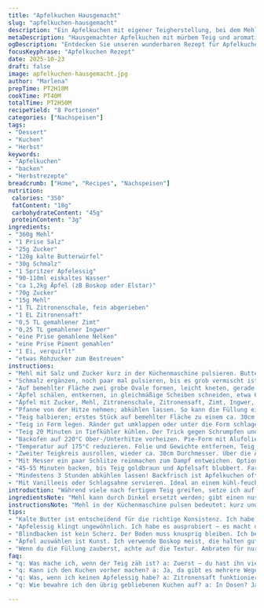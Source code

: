 ```yaml
---
title: "Apfelkuchen Hausgemacht"
slug: "apfelkuchen-hausgemacht"
description: "Ein Apfelkuchen mit eigener Teigherstellung, bei dem Mehl mit Salz und Zucker grob gemahlen wird. Kalte Butterwürfel und Schmalz sorgen für eine mürbe, buttrige Krume. Ein Schuss Apfelessig im Wasser verbessert die Elastizität. Die Füllung aus leicht angebratenen Äpfeln mit Gewürzen und Zitronenabrieb sorgt für Aroma und Textur. Teig zweimal ausrollen, teilweise blindbacken, mit Ei bestreichen und nach Belieben mit rohem Zucker bestreuen. Backtemperaturen anpassen, damit der Teig nicht verbrennt. Abkühlen lassen, bevor man Schneidet. Wichtig: Teig nicht zu warm werden lassen, sonst schrumpft er."
metaDescription: "Hausgemachter Apfelkuchen mit mürbem Teig und aromatischer Füllung. Ein Genuss für die Herbsttage."
ogDescription: "Entdecken Sie unseren wunderbaren Rezept für Apfelkuchen mit frischen Äpfeln und einem krümeligen Teig."
focusKeyphrase: "Apfelkuchen Rezept"
date: 2025-10-23
draft: false
image: apfelkuchen-hausgemacht.jpg
author: "Marlena"
prepTime: PT2H10M
cookTime: PT40M
totalTime: PT2H50M
recipeYield: "8 Portionen"
categories: ["Nachspeisen"]
tags:
- "Dessert"
- "Kuchen"
- "Herbst"
keywords:
- "Apfelkuchen"
- "backen"
- "Herbstrezepte"
breadcrumb: ["Home", "Recipes", "Nachspeisen"]
nutrition: 
 calories: "350"
 fatContent: "18g"
 carbohydrateContent: "45g"
 proteinContent: "3g"
ingredients:
- "360g Mehl"
- "1 Prise Salz"
- "25g Zucker"
- "120g kalte Butterwürfel"
- "30g Schmalz"
- "1 Spritzer Apfelessig"
- "90-110ml eiskaltes Wasser"
- "ca 1,2kg Äpfel (zB Boskop oder Elstar)"
- "70g Zucker"
- "15g Mehl"
- "1 TL Zitronenschale, fein abgerieben"
- "1 EL Zitronensaft"
- "0,5 TL gemahlener Zimt"
- "0,25 TL gemahlener Ingwer"
- "eine Prise gemahlene Nelken"
- "eine Prise Piment gemahlen"
- "1 Ei, verquirlt"
- "etwas Rohzucker zum Bestreuen"
instructions:
- "Mehl mit Salz und Zucker kurz in der Küchenmaschine pulsieren. Butterwürfel kalt dazugeben, Pulsieren bis nur noch feine Butterkrümel bleiben; keine großen Stücke."
- "Schmalz ergänzen, noch paar mal pulsieren, bis es grob vermischt ist. Apfelessig ins Wasser, dann langsam löffelweise zugeben. Teig gerade eben binden. Es darf noch recht rau und ungleichmäßig aussehen."
- "Auf bemehlter Fläche zwei grobe Ovale formen, leicht kneten, gerade so zusammenfügen. In Frischhaltefolie wickeln; mindestens eine Stunde im Kühlschrank kühlen. Bis zu 2 Tage kein Problem."
- "Äpfel schälen, entkernen, in gleichmäßige Scheiben schneiden, etwa 6mm dick. Nicht zu dünn, sonst zerfallen sie später. Am besten Boskop – fest und sauer."
- "Äpfel mit Zucker, Mehl, Zitronenschale, Zitronensaft, Zimt, Ingwer, Nelken und Piment in großer Pfanne bei mittlerer Hitze 5-7 Minuten ankochen. Rühren, bis der Saft anfängt zu blubbern und die Äpfel weich werden. Nicht matschig, nur leicht."
- "Pfanne von der Hitze nehmen; abkühlen lassen. So kann die Füllung eindicken ohne zu verkochen."
- "Teig halbieren; erstes Stück auf bemehlter Fläche zu einem ca. 30cm Kreis ausrollen. Rand achten, darf nicht reißen. Wenn doch, vorsichtig nachkneten, nicht überarbeiten sonst wird Teig zäh."
- "Teig in Form legen. Ränder gut umklappen oder unter die Form schlagen für stabilere Wand. Durch Kanten vom Umlegen entstehen schöne Krümmungen; mit Daumen und Zeigefinger einen welligen Rand formen. Risse mit Teigresten flicken."
- "Teig 20 Minuten in Tiefkühler kühlen. Der Trick gegen Schrumpfen und Zusammenfallen. Fett wird fest, Krume bleibt locker."
- "Backofen auf 220°C Ober-/Unterhitze vorheizen. Pie-Form mit Alufolie abdecken, Gewichte drauf – Bohnen, Reis oder Zucker funktionieren immer. 12-15 Minuten blindbacken bis Rand leicht hellbraun ist."
- "Temperatur auf 175°C reduzieren. Folie und Gewichte entfernen, Teig kurz abkühlen lassen. Füllung einfüllen, meisten Saft im Topf lassen, sonst wird Kuchen zu flüssig."
- "Zweiter Teigkreis ausrollen, wieder ca. 30cm Durchmesser. Über die Äpfel legen. Ei mit Pinsel dünn auftragen. Nach Geschmack etwas Rohzucker drüberstreuen gibt einen knackigen Glanz."
- "Mit Messer ein paar Schlitze reinmachen zum Dampf entweichen. Optional Gittermuster, klappt mit gerollten Streifen recht gut. Aber nicht zu fein schneiden, sonst fällt es auseinander beim Backen."
- "45-55 Minuten backen, bis Teig goldbraun und Apfelsaft blubbert. Farbe der Kruste beobachten. Ränder mit Alufolie oder Kuchenrand-Schutz abdecken wenn sie zu dunkel werden."
- "Mindestens 3 Stunden abkühlen lassen! Backfrisch ist Apfelkuchen oft zu weich innen und fällt auseinander. Kalt wird die Füllung fester, der Schnitt schöner."
- "Mit Vanilleeis oder Schlagsahne servieren. Ideal an einem kühl-feuchten Tag, wenn der Duft von Zimt und gebackenen Äpfeln durchs Haus zieht."
introduction: "Während viele nach fertigem Teig greifen, setze ich auf meinen selbst gemachten, der mit kalter Butter und Schmalz eine herrliche Bröseligkeit liefert. Der Apfelessig im Wasser macht den Teig geschmeidiger; klingt seltsam, aber macht den Unterschied beim Ausrollen ohne zu reißen. In der Füllung müssen die Gewürze genau dosiert sein – nicht zu dominant, sonst überlagern sie die frischen Äpfel. Die kleinen Schlitzchen oben sind nicht nur Deko, sondern fürs Dampflüften unerlässlich. Zu flüssig wird es leicht, wenn man zu viel Saft verwendet. Lieber vorsichtig dosieren. Teig kühlen, kühlen, kühlen – mein größter Fehler war bisher zu warmer Teig. Dann schrumpft er wie verrückt. Mit Blindbacken vorneweg wird der Boden schön knusprig und hält der feuchten Füllung besser stand."
ingredientsNote: "Mehl kann durch Dinkel ersetzt werden; gibt einen nussigeren Geschmack. Statt Schmalz geht auch Butter, macht den Teig weicher, aber fühlt sich anders an. Zucker in der Füllung kann man reduzieren oder durch Honig ersetzen, wenn man es nicht zu süß mag. Die Apfelsorte ist entscheidend; Boskop hält beim Kochen besser die Form. Frischer Ingwer kann gemahlenen Ingwer ersetzen, wenn fein gerieben und sparsam dosiert. Apfelessig sorgt für eine zarte Teigstabilität, optional geht Zitronensaft auch. Wasser unbedingt eiskalt, sonst schmilzt die Butter zu früh. Eier aufschlagen vor dem Bestreichen für Glanz, ansonsten geht Milch auch. Rohzucker gibt beim Backen einen tollen Crunch auf der Kruste."
instructionsNote: "Mehl in der Küchenmaschine pulsen bedeutet: kurz und scharf, nicht hacken bis glatte Masse. Butterwürfel kalt und schnell einarbeiten für kleinen Butterbruch – das gibt die richtige Konsistenz und verhindert, dass der Teig später zäh wird. Beim Wasser langsam hinzugeben; zuviel macht den Teig schmierig. Teig nicht zu stark kneten, sonst wird er elastisch und zieht sich später zusammen. Apfelschichten dürfen nicht zu dünn, sonst zerfallen sie beim Kochen. Kurzes Anbraten der Apfelfüllung aktiviert die natürlichen Säfte und sorgt für Geschmackskonzentration. Blindbacken schützt den Boden vor Feuchtigkeit – unerlässlich. Nach dem Zusammenbauen Teig immer nochmal kühlen, das hält die Form beim Backen. Das Timing bei Temperaturwechseln ist wichtig: zu heiße Anfangsofen blendet den Teig, zu kalt wird alles trocken. Augen auf beim Backen, Farbveränderung ist besserer Indikator als Timer. Letztlich: abkühlen lassen. Geduld ist oft das schwerste."
tips:
- "Kalte Butter ist entscheidend für die richtige Konsistenz. Ich habe oft gesehen, wie warme Butter den Teig zäh werden lässt. So wichtig. Auch das Schmalz hilft beim Knusprigen. Immer kühl arbeiten; zeigt sich später in der Bröseligkeit. Abkühlen lassen zwischen den Schritten, das macht keinen Spaß jetzt."
- "Apfelessig klingt ungewöhnlich. Ich habe es ausprobiert – es macht den Teig so viel geschmeidiger. Ein kleiner Spritzer ins Wasser, und dann hast du weniger Probleme beim Ausrollen. Der Teig wird elastisch, aber nicht zäh. Tolles Ergebnis. Ja, das ist der Geheimtrick der Profis."
- "Blindbacken ist kein Scherz. Der Boden muss knusprig bleiben. Ich benutze immer Gewichte – Bohnen, Reis, was auch immer du hast. Der Schutz macht einen riesigen Unterschied. Feuchtigkeit macht den Kuchen matschig, also lass die Folie nicht weg. Es geht um den ersten Biss."
- "Äpfel auswählen ist Kunst. Ich verwende Boskop meist, die halten gut und sind schön sauer. Sonst wird der Kuchen zu süß. Aber du kannst auch Elstar probieren. Immer wenn ich experimentiere, kommt das Ergebnis ganz anders. Zimt, wichtig für den Duft; aber nicht übertreiben."
- "Wenn du die Füllung zauberst, achte auf die Textur. Anbraten für nur 5 Minuten, sonst zerfallen die Äpfel. Saft ist gut, aber nicht zu viel. Ein gutes Verhältnis sorgt dafür, dass die Kruste nicht durchweicht. Jeden Schritt sorgfältig ausführen; ja es lohnt sich!"
faq:
- "q: Was mache ich, wenn der Teig zäh ist? a: Zuerst – du hast ihn vielleicht zu lange geknetet. Kühlen hilft. Schmalz statt Butter könnte es auch tun. Und versuch's beim nächsten Mal mit weniger Wasser, bis zu 10ml weniger. Überarbeite ihn nicht."
- "q: Kann ich den Kuchen vorher machen? a: Ja, da gibt es mehrere Wege. Du kannst ihn komplett backen und dann abkühlen lassen. Einfrieren ist möglich – einfach gut abdecken. Alternativ: Füllung vorbereiten, Teig dann frisch machen. Einmal raus, schmeckt's fast immer besser."
- "q: Was, wenn ich keinen Apfelessig habe? a: Zitronensaft funktioniert auch. Etwas weniger von der Gesamtmenge. Der Zweck ist, den Teig geschmeidig zu halten. Wenn du Äpfel hast wie Cox Orange, dann auch ohne! Hör auf deinen Bauch beim Backen."
- "q: Wie bewahre ich den übrig gebliebenen Kuchen auf? a: In Dosen? Ja, das ist gut. Kühl und trocken. Aber hol dir auch Frischhaltefolie; das hilft. Im Kühlschrank bleibt er vielleicht eine Woche frisch. Wenn du magst, aufwärmen. Gibt einen neuen Kick – so easy."

---
```

